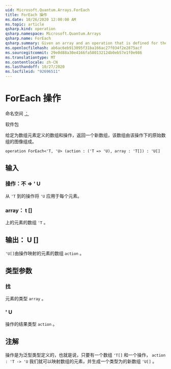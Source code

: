 ```yaml
---
uid: Microsoft.Quantum.Arrays.ForEach
title: ForEach 操作
ms.date: 10/26/2020 12:00:00 AM
ms.topic: article
qsharp.kind: operation
qsharp.namespace: Microsoft.Quantum.Arrays
qsharp.name: ForEach
qsharp.summary: Given an array and an operation that is defined for the elements of the array, returns a new array that consists of the images of the original array under the operation.
ms.openlocfilehash: ab6ac6eb913095f31ba166ac27f034f2e2875acf
ms.sourcegitcommit: 29e0d88a30e4166fa580132124b0eb57e1f0e986
ms.translationtype: MT
ms.contentlocale: zh-CN
ms.lasthandoff: 10/27/2020
ms.locfileid: "92696511"
---
```

# <a name="foreach-operation"></a>ForEach 操作

命名空间 [：](xref:Microsoft.Quantum.Arrays)

软件包 [](https://nuget.org/packages/)


给定为数组元素定义的数组和操作，返回一个新数组，该数组由该操作下的原始数组的图像组成。

```qsharp
operation ForEach<'T, 'U> (action : ('T => 'U), array : 'T[]) : 'U[]
```


## <a name="input"></a>输入

### <a name="action--t--u"></a>操作：不 => ' U 

从 `'T` 到的操作将 `'U` 应用于每个元素。


### <a name="array--t"></a>array： t []

上的元素的数组 `'T` 。



## <a name="output--u"></a>输出： U []

`'U[]`由操作映射的元素的数组 `action` 。

## <a name="type-parameters"></a>类型参数

### <a name="t"></a>找

元素的类型 `array` 。
### <a name="u"></a>' U

操作的结果类型 `action` 。

## <a name="remarks"></a>注解

操作是为泛型类型定义的，也就是说，只要有一个数组 `'T[]` 和一个操作， `action : 'T -> 'U` 我们就可以映射数组的元素，并生成一个类型为的新数组 `'U[]` 。